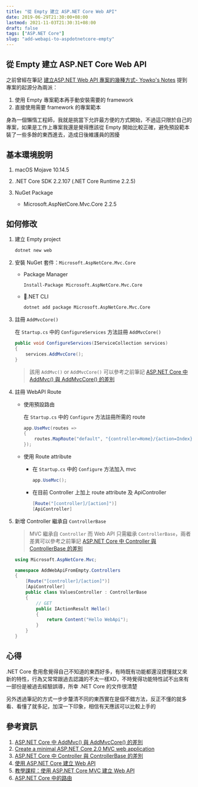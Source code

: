 ```yaml
---
title: "從 Empty 建立 ASP.NET Core Web API"
date: 2019-06-29T21:30:00+08:00
lastmod: 2021-11-03T21:30:31+08:00
draft: false
tags: ["ASP.NET Core"]
slug: "add-webapi-to-aspdotnetcore-empty"
---
```


## 從 Empty 建立 ASP.NET Core Web API

之前曾經在筆記 [建立ASP.NET Web API 專案的幾種方式- Yowko's Notes](/create-aspnet-web-api/) 提到專案的起源分為兩派：

1. 使用 Empty 專案範本再手動安裝需要的 framework
2. 直接使用需要 framework 的專案範本

身為一個懶惰工程師，我就是挑當下允許最方便的方式開始，不過這只限於自己的專案，如果是工作上專案我還是覺得應該從 Empty 開始比較正確，避免預設範本裝了一些多餘的東西進去，造成日後維護員的困擾

## 基本環境脫明

1. macOS Mojave 10.14.5
2. .NET Core SDK 2.2.107 (.NET Core Runtime 2.2.5)
3. NuGet Package

    - Microsoft.AspNetCore.Mvc.Core 2.2.5

## 如何修改

1. 建立 Empty project

    ```bash
    dotnet new web
    ```

2. 安裝 NuGet 套件：`Microsoft.AspNetCore.Mvc.Core`

    - Package Manager

        ```cmd
        Install-Package Microsoft.AspNetCore.Mvc.Core
        ```

    - .NET CLI

        ```bash
        dotnet add package Microsoft.AspNetCore.Mvc.Core
        ```

3. 註冊 `AddMvcCore()`

    在 `Startup.cs` 中的 `ConfigureServices` 方法註冊 `AddMvcCore()`

    ```cs
    public void ConfigureServices(IServiceCollection services)
    {
        services.AddMvcCore();
    }
    ```

    > 該用 `AddMvc()` or `AddMvcCore()` 可以參考之前筆記 [ASP.NET Core 中 AddMvc() 與 AddMvcCore() 的差別](/aspdotnet-core-addmvc-addmvccore)

4. 註冊 WebAPI Route

    - 使用預設路由

        在 `Startup.cs` 中的 `Configure` 方法註冊所需的 route

        ```cs
        app.UseMvc(routes =>
        {
            routes.MapRoute("default", "{controller=Home}/{action=Index}/{id?}");
        });
        ```

    - 使用 Route attribute

        - 在 `Startup.cs` 中的 `Configure` 方法加入 mvc

            ```cs
            app.UseMvc();
            ```

        - 在目前 Controller 上加上 route attribute 及 ApiController

            ```cs
            [Route("[controller]/[action]")]
            [ApiController]
            ```

5. 新增 Controller 繼承自 `ControllerBase`

    > MVC 繼承自 `Controller` 而 Web API 只需繼承 `ControllerBase`，兩者差異可以參考之前筆記 [ASP.NET Core 中 Controller 與 ControllerBase 的差別](/aspdotnet-core-controller-controllerbase/)

    ```cs
    using Microsoft.AspNetCore.Mvc;

    namespace AddWebApiFromEmpty.Controllers
    {
        [Route("[controller]/[action]")]
        [ApiController]
        public class ValuesController : ControllerBase
        {
            // GET
            public IActionResult Hello()
            {
                return Content("Hello WebApi");
            }
        }
    }
    ```

## 心得

.NET Core 愈用愈覺得自己不知道的東西好多，有時既有功能都還沒摸懂就又來新的特性，行為又常常跟過去認識的不太一樣XD，不時覺得功能特性試不出來有一部份是被過去經驗誤導，所幸 .NET Core 的文件很清楚

另外透過筆記的方式一步步釐清不同的東西實在是個不錯方法，反正不懂的就多看、看懂了就多記，加深一下印象，相信有天應該可以比較上手的

## 參考資訊

1. [ASP.NET Core 中 AddMvc() 與 AddMvcCore() 的差別](/aspdotnet-core-addmvc-addmvccore)
2. [Create a minimal ASP.NET Core 2.0 MVC web application](https://www.iambacon.co.uk/blog/create-a-minimal-asp-net-core-2-0-mvc-web-application)
3. [ASP.NET Core 中 Controller 與 ControllerBase 的差別](/aspdotnet-core-controller-controllerbase/)
4. [使用 ASP.NET Core 建立 Web API](https://docs.microsoft.com/zh-tw/aspnet/core/web-api/index?WT.mc_id=DOP-MVP-5002594)
5. [教學課程：使用 ASP.NET Core MVC 建立 Web API](https://docs.microsoft.com/zh-tw/aspnet/core/tutorials/first-web-api?WT.mc_id=DOP-MVP-5002594&tabs=visual-studio#add-a-controller)
6. [ASP.NET Core 中的路由](https://docs.microsoft.com/zh-tw/aspnet/core/fundamentals/routing?WT.mc_id=DOP-MVP-5002594)
